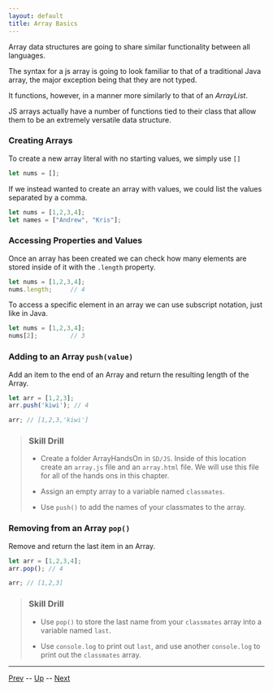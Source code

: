 ```yaml
---
layout: default
title: Array Basics
---
```


Array data structures are going to share similar functionality between all languages.

The syntax for a js array is going to look familiar to that of a traditional Java array, the major exception being that they are not typed.

It functions, however, in a manner more similarly to that of an _ArrayList_.

JS arrays actually have a number of functions tied to their class that allow them to be an extremely versatile data structure.


### Creating Arrays

To create a new array literal with no starting values, we simply use `[]`
```javascript
let nums = [];
```

If we instead wanted to create an array with values, we could list the values separated by a comma.
```javascript
let nums = [1,2,3,4];
let names = ["Andrew", "Kris"];
```

### Accessing Properties and Values
Once an array has been created we can check how many elements are stored inside of it with the `.length` property.
```javascript
let nums = [1,2,3,4];
nums.length;     // 4
```

To access a specific element in an array we can use subscript notation, just like in Java.
```javascript
let nums = [1,2,3,4];
nums[2];         // 3
```

### Adding to an Array `push(value)`
Add an item to the end of an Array and return the resulting length of the Array.

```javascript
let arr = [1,2,3];
arr.push('kiwi'); // 4

arr; // [1,2,3,'kiwi']
```

> ### Skill Drill
> * Create a folder ArrayHandsOn in `SD/JS`. Inside of this location create an `array.js` file and an `array.html` file. We will use this file for all of the hands ons in this chapter.
> * Assign an empty array to a variable named `classmates`.  
>
> * Use `push()` to add the names of your classmates to the array.


### Removing from an Array `pop()`
Remove and return the last item in an Array.

```javascript
let arr = [1,2,3,4];
arr.pop(); // 4

arr; // [1,2,3]
```

> ### Skill Drill
> * Use `pop()` to store the last name from your `classmates` array into a variable named `last`.  
>
> * Use `console.log` to print out `last`, and use another `console.log` to print out the `classmates` array.

<hr>

[Prev](README.md) -- [Up](README.md) -- [Next](isItAnArray.md)

